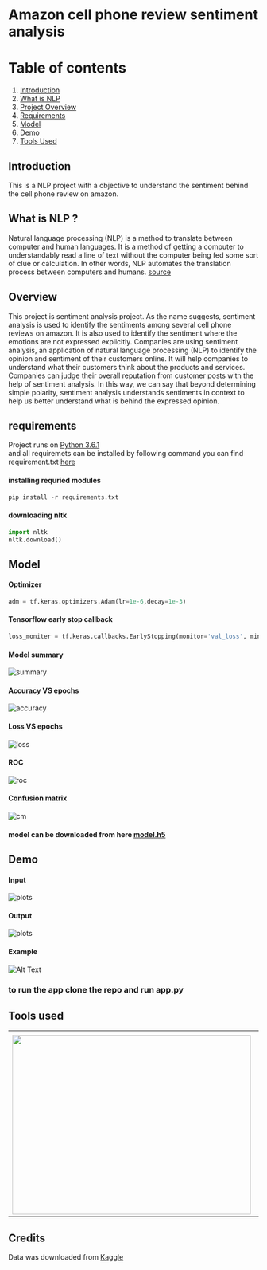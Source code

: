 # Amazon cell phone review sentiment analysis

# Table of contents
1. [Introduction](#introduction)
2. [What is NLP](#Dash)
3. [Project Overview](#Overview)
4. [Requirements](#req)
5. [Model](#model)
5. [Demo](#Demo)
6. [Tools Used](#tools)




## Introduction <a name="introduction"></a>
 This is a NLP project with a objective to understand the sentiment behind the cell phone review on amazon.



## What is NLP ? <a name="Dash"></a>


Natural language processing (NLP) is a method to translate between computer and human languages. It is a method of getting a computer to understandably read a line of text without the computer being fed some sort of clue or calculation. In other words, NLP automates the translation process between computers and humans. [source](https://www.techopedia.com/definition/653/natural-language-processing-nlp)


## Overview<a name  = "Overview"></a>
This project is sentiment analysis project. As the name suggests, sentiment analysis is used to identify the sentiments among several cell phone reviews on amazon. It is also used to identify the sentiment where the emotions are not expressed explicitly. Companies are using sentiment analysis, an application of natural language processing (NLP) to identify the opinion and sentiment of their customers online. It will help companies to understand what their customers think about the products and services. Companies can judge their overall reputation from customer posts with the help of sentiment analysis. In this way, we can say that beyond determining simple polarity, sentiment analysis understands sentiments in context to help us better understand what is behind the expressed opinion.



## requirements<a name  = "req"></a>
Project runs on [Python 3.6.1](https://www.python.org/downloads/release/python-361/ "Download Python 3.6.1")  
and all requiremets can be installed by following command you can find requirement.txt [here](https://github.com/SampathHN/Stock_screaner_dash/blob/master/requirements.txt "requirements.txt")
#### installing requried modules
```python
pip install -r requirements.txt
```
#### downloading nltk 
```python
import nltk
nltk.download()
````

## Model<a name  = "model"></a>  
#### Optimizer
```python
adm = tf.keras.optimizers.Adam(lr=1e-6,decay=1e-3)
```

#### Tensorflow early stop callback 
````python
loss_moniter = tf.keras.callbacks.EarlyStopping(monitor='val_loss', min_delta=0.0001, patience=5, verbose=1, mode='auto',baseline=None, restore_best_weights=False)
````
#### Model summary

![summary](images/summary.png)

#### Accuracy VS epochs

![accuracy](images/accuracy.png)

####  Loss VS epochs

![loss](images/loss.png)

#### ROC

![roc](images/roc.png)

#### Confusion matrix

![cm](images/cm.png)

#### model can be downloaded from here [model.h5](https://drive.google.com/file/d/1pmT2Udil-BIFNH1z2HD4beTACx2zjMNQ/view?usp=sharing "Trained model")


## Demo<a name  = "Demo"></a>
#### Input 

![plots](images/home.png)

#### Output

![plots](images/result.png)

#### Example

![Alt Text](images/example.gif)


### to run the app clone the repo and run app.py


## Tools used <a name="tools"></a>


<table>
  <tr>
    <td></td>
     <td></td>
     <td></td>
  </tr>
  <tr>
    <td><img src="https://external-content.duckduckgo.com/iu/?u=https%3A%2F%2Ftse1.mm.bing.net%2Fth%3Fid%3DOIP.g74faIHEwU84W3Y8s0L3rQHaDc%26pid%3DApi&f=1" width=480 height=360></td>
    <td><img src="https://external-content.duckduckgo.com/iu/?u=https%3A%2F%2Ftse1.mm.bing.net%2Fth%3Fid%3DOIP.GVvohkgdf-42P6R9CwEYBwHaC5%26pid%3DApi&f=1" width=480 height=360></td>
    
  </tr>
 </table>


 ## Credits  
Data was downloaded from [Kaggle](https://www.kaggle.com/grikomsn/amazon-cell-phones-reviews "Amazon Cell Phones Reviews")  

